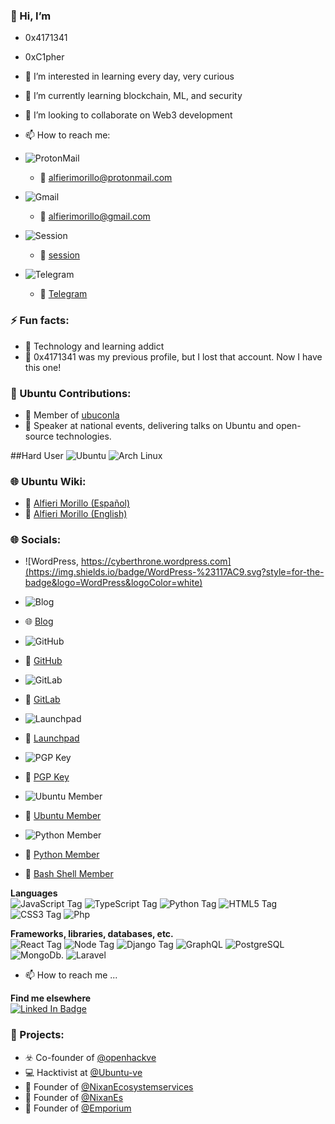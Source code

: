 ### 👋 Hi, I’m 
- 0x4171341
- 0xC1pher
  
- 👀 I’m interested in learning every day, very curious
- 🌱 I’m currently learning blockchain, ML, and security
- 💞️ I’m looking to collaborate on Web3 development
- 📫 How to reach me:
- ![ProtonMail](https://img.shields.io/badge/ProtonMail-8B89CC?style=for-the-badge&logo=protonmail&logoColor=white)
  - 📧 [alfierimorillo@protonmail.com](mailto:alfierimorillo@protonmail.com)
- ![Gmail](https://img.shields.io/badge/Gmail-D14836?style=for-the-badge&logo=gmail&logoColor=white)
  - 📧 [alfierimorillo@gmail.com](mailto:alfierimorillo@gmail.com)
- ![Session](https://img.shields.io/badge/Session-000000?style=for-the-badge&logo=session&logoColor=white)
  - 📧 [session](05c1776a69e1f9b5991cd2b0752d46f95587d694150da4a42d319f0027185d9445)
- ![Telegram](https://img.shields.io/badge/Telegram-2CA5E0?style=for-the-badge&logo=telegram&logoColor=white)
  - 📧 [Telegram](https://t.me/Ox4171341)

### ⚡ Fun facts:
- 🤖 Technology and learning addict
- 🤡 0x4171341 was my previous profile, but I lost that account. Now I have this one!

### 🌟 Ubuntu Contributions:
- 🐧 Member of [ubuconla](https://launchpad.net/~ubuconla)
- 🎤 Speaker at national events, delivering talks on Ubuntu and open-source technologies.

##Hard User 
![Ubuntu](https://img.shields.io/badge/Ubuntu-E95420?style=for-the-badge&logo=ubuntu&logoColor=white)
![Arch Linux](https://img.shields.io/badge/Arch%20Linux-1793D1?logo=arch-linux&logoColor=white&style=for-the-badge)

### 🌐 Ubuntu Wiki:
- 🐧 [Alfieri Morillo (Español)](https://wiki.ubuntu.com/Alfieri%20Morillo)
- 🐧 [Alfieri Morillo (English)](https://wiki.ubuntu.com/Alfieri%20Morillo%20En)
  
### 🌐 Socials:
- ![WordPress, https://cyberthrone.wordpress.com](https://img.shields.io/badge/WordPress-%23117AC9.svg?style=for-the-badge&logo=WordPress&logoColor=white)

- ![Blog](https://img.shields.io/badge/Blog-000000?style=for-the-badge&logo=blogger&logoColor=white)
- 🌐 [Blog](https://github.com/0xC1pher)
- ![GitHub](https://img.shields.io/badge/github-%23121011.svg?style=for-the-badge&logo=github&logoColor=white)
- 🐙 [GitHub](https://github.com/0xC1pher)
- ![GitLab](https://img.shields.io/badge/gitlab-%23181717.svg?style=for-the-badge&logo=gitlab&logoColor=white)
- 🦊 [GitLab](https://gitlab.com/0x4171341)
- ![Launchpad](https://img.shields.io/badge/Launchpad-F4B728?style=for-the-badge&logo=launchpad&logoColor=white)
- 🚀 [Launchpad](https://launchpad.net/~alfierimorillo)
- ![PGP Key](https://img.shields.io/badge/PGP%20Key-0077B6?style=for-the-badge&logo=openpgp&logoColor=white) 
- 🔑 [PGP Key](https://keyserver.ubuntu.com/pks/lookup?fingerprint=on&op=index&search=0xE5F005A1889B2023B3A43B20DF6CB5768C239A3D)
- ![Ubuntu Member](https://img.shields.io/badge/Ubuntu%20Member-E95420?style=for-the-badge&logo=ubuntu&logoColor=white)
- 🐧 [Ubuntu Member](https://launchpad.net/~ubuntumembers)
- ![Python Member](https://img.shields.io/badge/Python%20Member-3776AB?style=for-the-badge&logo=python&logoColor=white)
- 🐍 [Python Member](https://launchpad.net/~python)
- 🐚 [Bash Shell Member](https://launchpad.net/~bash-shell)

**Languages**    
![JavaScript Tag](https://img.shields.io/badge/JavaScript-323330?style=for-the-badge&logo=javascript&logoColor=F7DF1E)
![TypeScript Tag](https://img.shields.io/badge/TypeScript-007ACC?style=for-the-badge&logo=typescript&logoColor=white)
![Python Tag](https://img.shields.io/badge/Python-FFD43B?style=for-the-badge&logo=python&logoColor=darkgreen)
![HTML5 Tag](https://img.shields.io/badge/HTML5-E34F26?style=for-the-badge&logo=html5&logoColor=white)
![CSS3 Tag](https://img.shields.io/badge/CSS3-1572B6?style=for-the-badge&logo=css3&logoColor=white) 
![Php](https://img.shields.io/badge/php-%23777BB4.svg?style=for-the-badge&logo=php&logoColor=white)


**Frameworks, libraries, databases, etc.**    
![React Tag](https://img.shields.io/badge/React-20232A?style=for-the-badge&logo=react&logoColor=61DAFB) 
![Node Tag](https://img.shields.io/badge/Node.js-339933?style=for-the-badge&logo=nodedotjs&logoColor=white) 
![Django Tag](https://img.shields.io/badge/Django-092E20?style=for-the-badge&logo=django&logoColor=green) 
![GraphQL](https://img.shields.io/badge/GraphQl-E10098?style=for-the-badge&logo=graphql&logoColor=white) 
![PostgreSQL](https://img.shields.io/badge/PostgreSQL-316192?style=for-the-badge&logo=postgresql&logoColor=white) 
![MongoDb](https://img.shields.io/badge/mongodb-%234ea94b.svg?style=for-the-badge&logo=mongodb&logoColor=white).
![Laravel](https://img.shields.io/badge/laravel-%23FF2D20.svg?style=for-the-badge&logo=laravel&logoColor=white)

- 📫 How to reach me ...

**Find me elsewhere**  
[![Linked In Badge](https://img.shields.io/badge/LinkedIn-0077B5?style=for-the-badge&logo=linkedin&logoColor=white)](https://www.linkedin.com/in/alfierimorillo/)


### 🚀 Projects:
- ☣️ Co-founder of [@openhackve](https://github.com/openhackve)
- 💻 Hacktivist at [@Ubuntu-ve](https://github.com/Ubuntu-ve)
- 💬 Founder of [@NixanEcosystemservices](https://github.com/NixanEcosystemservices)
- 💬 Founder of [@NixanEs](https://github.com/NixanEs)
- 💬 Founder of [@Emporium](https://github.com/EmporiumES)
